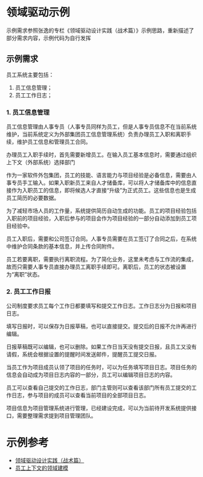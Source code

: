 # 领域驱动示例

示例需求参照张逸的专栏《领域驱动设计实践（战术篇）》示例思路，重新描述了部分需求内容，示例代码为自行发挥

## 示例需求

员工系统主要包括：
1. 员工信息管理；
2. 员工工作日志；

### 1. 员工信息管理

员工信息管理由人事专员（人事专员同样为员工，但是人事专员信息不在当前系统维护，当前系统定义为外部集团员工信息管理系统）负责办理员工入职和离职手续，维护员工信息和管理员工合同。

办理员工入职手续时，首先需要新增员工。在输入员工基本信息时，需要通过组织上下文（外部系统）选择部门

作为一家软件外包集团，员工的技能、语言能力与项目经验是必备信息，需要由人事专员手工输入。如果入职新员工来自人才储备库，可以将人才储备库中的信息直接作为入职员工的信息，即将候选人才直接“升级”为正式员工。这些信息也是生成员工简历的必要数据。

为了减轻市场人员的工作量，系统提供简历自动生成的功能。员工的项目经验包括入职前的项目经验，入职后参与的项目会作为项目经验的一部分自动添加到员工项目经验中。

员工入职后，需要和公司签订合同。人事专员需要在员工签订了合同之后，在系统中维护合同条款的基本信息，并上传合同附件。

员工若要离职，需要执行离职流程。为了简化业务，这里未考虑与工作流的集成，故而只需要人事专员直接办理员工离职手续即可。离职后，员工的状态被设置为“离职”状态。

### 2. 员工工作日报

公司制度要求员工每个工作日都要填写和提交工作日志。工作日志分为日报和项目日志。

填写日报时，可以保存为日报草稿，也可以直接提交。提交后的日报不允许再进行编辑。

日报草稿既可以编辑，也可以删除。如果工作日当天没有提交日报，且员工又没有请假，系统会根据设置的提醒时间发送邮件，提醒员工提交日报。

当员工作为项目成员认领了项目的任务时，可以为任务填写项目日志。项目任务的信息会自动成为项目日志内容的一部分，员工可以编辑项目日志的内容。

员工可以查看自己提交的工作日志，部门主管则可以查看该部门所有员工提交的工作日志，参与项目的成员可以查看当前项目的全部项目日志。

项目信息为项目管理系统进行管理，已经建设完成，可以为当前待开发系统提供接口，需要整理需求提到项目管理团队。

# 示例参考

* [领域驱动设计实践（战术篇）](https://gitbook.cn/gitchat/column/5cbed2f6f00736695f3a8699)
* [员工上下文的领域建模](https://github.com/agiledon/eas-ddd)

